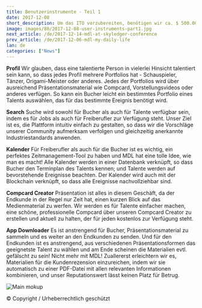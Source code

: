 ```yaml
---
title: Benutzerinstrumente - Teil 1 
date: 2017-12-08
short_description: Um das ITO vorzubereiten, benötigen wir ca. $ 500.000.
image: images/80/2017-12-08-user-instruments-part1.jpg
next_article: /de/2017-12-14-mdl-at-skyledger-conference
prev_article: /de/2017-12-06-mdl-my-daily-life
lan: de
categories: ["News"]
---
```


**Profil** Wir glauben, dass eine talentierte Person in vielerlei Hinsicht talentiert sein kann, so dass jedes Profil mehrere Portfolios hat - Schauspieler, Tänzer, Origami-Meister oder anderes. Jedes der Portfolios wird über ausreichend Präsentationsmaterial wie Compcard, Vorstellungsvideos oder anderes verfügen. So kann ein Bucher leicht ein bestimmtes Portfolio eines Talents auswählen, das für das bestimmte Ereignis benötigt wird.

**Search** Suche wird sowohl für Bucher als auch für Talente verfügbar sein, indem es für Jobs als auch für Freiberufler zur Verfügung steht. Unser Ziel ist es, die Plattform intuitiv einfach zu gestalten, so dass wir die Vorschläge unserer Community aufmerksam verfolgen und gleichzeitig anerkannte Industriestandards anwenden.

**Kalender** Für Freiberufler als auch für die Bucher ist es wichtig, ein perfektes Zeitmanagement-Tool zu haben und MDL hat eine tolle Idee, wie man es macht! Alle Kalender werden in einer Datenbank verknüpft, so dass Bucher den Terminplan des Talents kennen; und Talente werden auf bevorstehende Ereignisse beachten. Der Kalender wird auch mit der Blockchain verknüpft, so dass alle Ereignisse nachvollziehbar sind.

**Compcard Creator** Präsentation ist alles in diesem Geschäft, da der Endkunde in der Regel nur Zeit hat, einen kurzen Blick auf das Medienmaterial zu werfen. Wir werden es für Talente einfacher machen, eine schöne, professionelle Compcard über unseren Compcard Creator zu erstellen und aktuell zu halten, der für jeden kostenlos zur Verfügung steht.

**App Downloader** Es ist anstrengend für Bucher, Präsentationsmaterial zu sammeln und es weiter an den Endkunden zu senden. Und für den Endkunden ist es anstrengend, aus verschiedenen Präsentationsformen das geeignetste Talent zu wählen und am Ende scheinen die Materialien evtl. gefälscht zu sein! Nicht mehr mit MDL! Zuallererst erleichtern wir es, Materialien für die Kundenrezension einzureichen, indem wir sie automatisch zu einer PDF-Datei mit allen relevanten Informationen kombinieren, und unser Reputationswert lässt keinen Platz für Betrug.

![Main mokup](https://gateway.ipfs.io/ipfs/QmVy4G5JewzqyEkLa2XTsNxmHaKx1Az5JQ7g348xZncvHU/main%20mokup.jpg)

© Copyright / Urheberrechtlich geschützt
